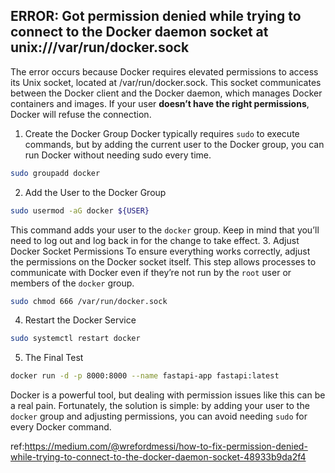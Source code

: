 ## ERROR: Got permission denied while trying to connect to the Docker daemon socket at unix:///var/run/docker.sock

The error occurs because Docker requires elevated permissions to access its Unix socket, located at /var/run/docker.sock. This socket communicates between the Docker client and the Docker daemon, which manages Docker containers and images. If your user **doesn’t have the right permissions**, Docker will refuse the connection.

1. Create the Docker Group
Docker typically requires `sudo` to execute commands, but by adding the current user to the Docker group, you can run Docker without needing sudo every time.
```bash
sudo groupadd docker
```
2. Add the User to the Docker Group
```bash
sudo usermod -aG docker ${USER}
```
This command adds your user to the `docker` group. Keep in mind that you’ll need to log out and log back in for the change to take effect.
3. Adjust Docker Socket Permissions
To ensure everything works correctly, adjust the permissions on the Docker socket itself. This step allows processes to communicate with Docker even if they’re not run by the `root` user or members of the `docker` group.
```bash
sudo chmod 666 /var/run/docker.sock
```
4. Restart the Docker Service
```bash
sudo systemctl restart docker
```
5. The Final Test
```bash
docker run -d -p 8000:8000 --name fastapi-app fastapi:latest
```

Docker is a powerful tool, but dealing with permission issues like this can be a real pain. Fortunately, the solution is simple: by adding your user to the `docker` group and adjusting permissions, you can avoid needing `sudo` for every Docker command.


ref:https://medium.com/@wrefordmessi/how-to-fix-permission-denied-while-trying-to-connect-to-the-docker-daemon-socket-48933b9da2f4